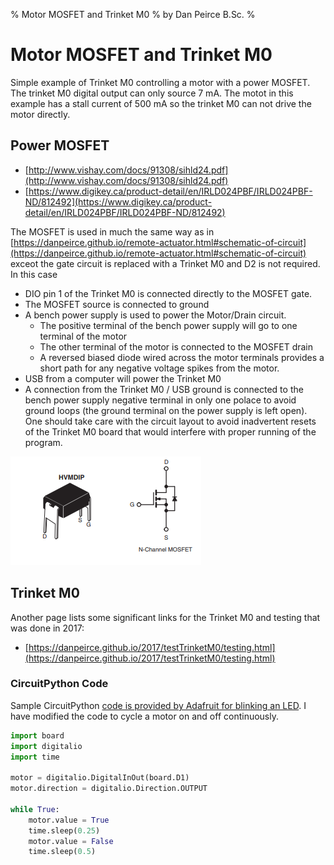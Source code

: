 % Motor MOSFET and Trinket M0
% by Dan Peirce B.Sc.
% 

# Motor MOSFET and Trinket M0

<!---
use pandoc -s --toc -t html5 -c ../../pandocbd.css motor-mosfet.md -o motor-mosfet.html
-->

Simple example of Trinket M0 controlling a motor with a power MOSFET. The trinket M0 digital output can only source 7 mA. The motot in this example has a stall current of 500 mA so the trinket M0 can not drive the motor directly.

## Power MOSFET

* [http://www.vishay.com/docs/91308/sihld24.pdf](http://www.vishay.com/docs/91308/sihld24.pdf)
* [https://www.digikey.ca/product-detail/en/IRLD024PBF/IRLD024PBF-ND/812492](https://www.digikey.ca/product-detail/en/IRLD024PBF/IRLD024PBF-ND/812492)

The MOSFET is used in much the same way as in [https://danpeirce.github.io/remote-actuator.html#schematic-of-circuit](https://danpeirce.github.io/remote-actuator.html#schematic-of-circuit)
exceot the gate circuit is replaced with a Trinket M0 and D2 is not required. In this case 

* DIO pin 1 of the Trinket M0 is connected directly to the MOSFET gate. 
* The MOSFET source is connected to ground
* A bench power supply is used to power the Motor/Drain circuit.
    * The positive terminal of the bench power supply will go to one terminal of the motor
	* The other terminal of the motor is connected to the MOSFET drain
	* A reversed biased diode wired across the motor terminals provides a short path for any negative 
	  voltage spikes from the motor.
* USB from a computer will power the Trinket M0
* A connection from the Trinket M0 / USB ground is connected to the bench power supply negative terminal 
  in only one polace to avoid ground loops (the ground terminal on the power supply is left open). One
  should take care with the circuit layout to avoid inadvertent resets of the Trinket M0 board that would
  interfere with proper running of the program.


![](mosfet-pins.png)

## Trinket M0

Another page lists some significant links for the Trinket M0 and testing that was done in 2017:

* [https://danpeirce.github.io/2017/testTrinketM0/testing.html](https://danpeirce.github.io/2017/testTrinketM0/testing.html)

### CircuitPython Code

Sample CircuitPython 
[code is provided by Adafruit for blinking an LED](https://learn.adafruit.com/welcome-to-circuitpython/creating-and-editing-code). 
I have modified the code to cycle a motor on and off continuously.

~~~~python
import board
import digitalio
import time
 
motor = digitalio.DigitalInOut(board.D1)
motor.direction = digitalio.Direction.OUTPUT
 
while True:
    motor.value = True
    time.sleep(0.25)
    motor.value = False
    time.sleep(0.5)
~~~~
